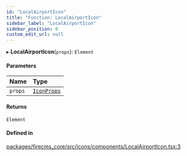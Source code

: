 ```yaml
---
id: "LocalAirportIcon"
title: "Function: LocalAirportIcon"
sidebar_label: "LocalAirportIcon"
sidebar_position: 0
custom_edit_url: null
---
```


▸ **LocalAirportIcon**(`props`): `Element`

#### Parameters

| Name | Type |
| :------ | :------ |
| `props` | [`IconProps`](../types/IconProps.md) |

#### Returns

`Element`

#### Defined in

[packages/firecms_core/src/icons/components/LocalAirportIcon.tsx:3](https://github.com/FireCMSco/firecms/blob/d45f3739/packages/firecms_core/src/icons/components/LocalAirportIcon.tsx#L3)
